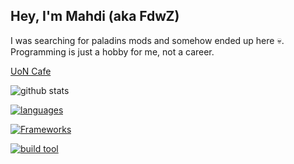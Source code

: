 ## Hey, I'm Mahdi (aka FdwZ)

I was searching for paladins mods and somehow ended up here 💀. Programming is just a hobby for me, not a career.

[UoN Cafe](https://uoncafe.org)

![github stats](https://github-readme-streak-stats.herokuapp.com?user=FdwZ47&theme=github_dark_dimmed&show_icons=true&hide_border=true)

[![languages](https://skillicons.dev/icons?i=html,css,sass,ts,js,sqlite)](https://skillicons.dev)

[![Frameworks](https://skillicons.dev/icons?i=vue,nuxtjs,discordjs,bun,nodejs)](https://skillicons.dev)

[![build tool](https://skillicons.dev/icons?i=vite)](https://skillicons.dev)
